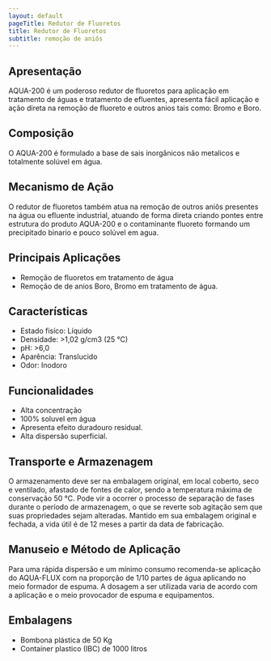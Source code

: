 ```yaml
---
layout: default
pageTitle: Redutor de Fluoretos
title: Redutor de Fluoretos
subtitle: remoção de aniôs 
---
```


## Apresentação

AQUA-200 é um poderoso redutor de fluoretos para aplicação em tratamento de águas e tratamento de efluentes, apresenta fácil aplicação e ação direta na remoção de fluoreto e outros anios tais como: Bromo e Boro.

## Composição
O AQUA-200 é formulado a base de sais inorgânicos não metalicos e totalmente solúvel em água.


## Mecanismo de Ação

O redutor de fluoretos também atua na remoção de outros aniôs presentes na água ou efluente industrial, atuando de forma direta criando pontes entre estrutura do produto AQUA-200 e o contaminante fluoreto formando um precipitado binario e pouco solúvel em agua.

## Principais Aplicações

- Remoção de fluoretos em tratamento de água
- Remoção de de anios Boro, Bromo em tratamento de água.

## Características

- Estado fisíco: Líquido
- Densidade: >1,02 g/cm3 (25 °C)
- pH: >6,0
- Aparência: Translucido 
- Odor: Inodoro

## Funcionalidades

- Alta concentração
- 100% soluvel em água
- Apresenta efeito duradouro residual.
- Alta dispersão superficial.

## Transporte e Armazenagem
O armazenamento deve ser na embalagem original, em local coberto, seco e ventilado, afastado    de fontes de calor, sendo a temperatura máxima de conservação 50 °C. 
Pode vir a ocorrer o processo de separação de fases durante o período de armazenagem, o que se reverte sob agitação sem que suas propriedades sejam alteradas. 
Mantido em sua embalagem original e fechada, a vida útil é de 12 meses a partir da data de  fabricação.

## Manuseio e Método de Aplicação
Para uma rápida dispersão e um mínimo consumo recomenda-se aplicação do AQUA-FLUX com  na proporção de 1/10 partes de água aplicando no meio formador de espuma. A dosagem a ser utilizada varia de acordo com a aplicação e o meio provocador de espuma e equipamentos.

## Embalagens

- Bombona plástica de 50 Kg
- Container plastico (IBC) de 1000 litros
